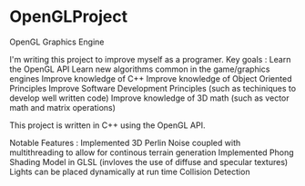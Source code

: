 # OpenGLProject
OpenGL Graphics Engine

I'm writing this project to improve myself as a programer.
Key goals :
Learn the OpenGL API
Learn new algorithms common in the game/graphics engines
Improve knowledge of C++
Improve knowledge of Object Oriented Principles
Improve Software Development Principles (such as techiniques to develop well written code)
Improve knowledge of 3D math (such as vector math and matrix operations) 

This project is written in C++ using the OpenGL API.

Notable Features : 
Implemented 3D Perlin Noise coupled with multithreading to allow for continous terrain generation
Implemented Phong Shading Model in GLSL (invloves the use of diffuse and specular textures)
Lights can be placed dynamically at run time
Collision Detection
